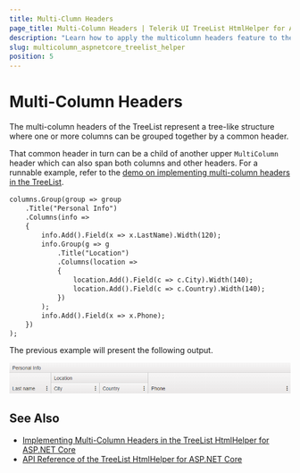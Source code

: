 ```yaml
---
title: Multi-Clumn Headers
page_title: Multi-Column Headers | Telerik UI TreeList HtmlHelper for ASP.NET Core
description: "Learn how to apply the multicolumn headers feature to the Telerik UI TreeList HtmlHelper for ASP.NET Core."
slug: multicolumn_aspnetcore_treelist_helper
position: 5
---
```


# Multi-Column Headers

The multi-column headers of the TreeList represent a tree-like structure where one or more columns can be grouped together by a common header.

That common header in turn can be a child of another upper `MultiColumn` header which can also span both columns and other headers. For a runnable example, refer to the [demo on implementing multi-column headers in the TreeList](https://demos.telerik.com/aspnet-core/treelist/multicolumnheaders).

    columns.Group(group => group
        .Title("Personal Info")
        .Columns(info =>
        {
            info.Add().Field(x => x.LastName).Width(120);
            info.Group(g => g
                .Title("Location")
                .Columns(location =>
                {
                    location.Add().Field(c => c.City).Width(140);
                    location.Add().Field(c => c.Country).Width(140);
                })
            );
            info.Add().Field(x => x.Phone);
        })
    );

The previous example will present the following output.

![TreeList multi-column headers](images/treelist-multicolumn-headers.png)

## See Also

* [Implementing Multi-Column Headers in the TreeList HtmlHelper for ASP.NET Core](https://demos.telerik.com/aspnet-core/treelist/multicolumnheaders)
* [API Reference of the TreeList HtmlHelper for ASP.NET Core](/api/treelist)
